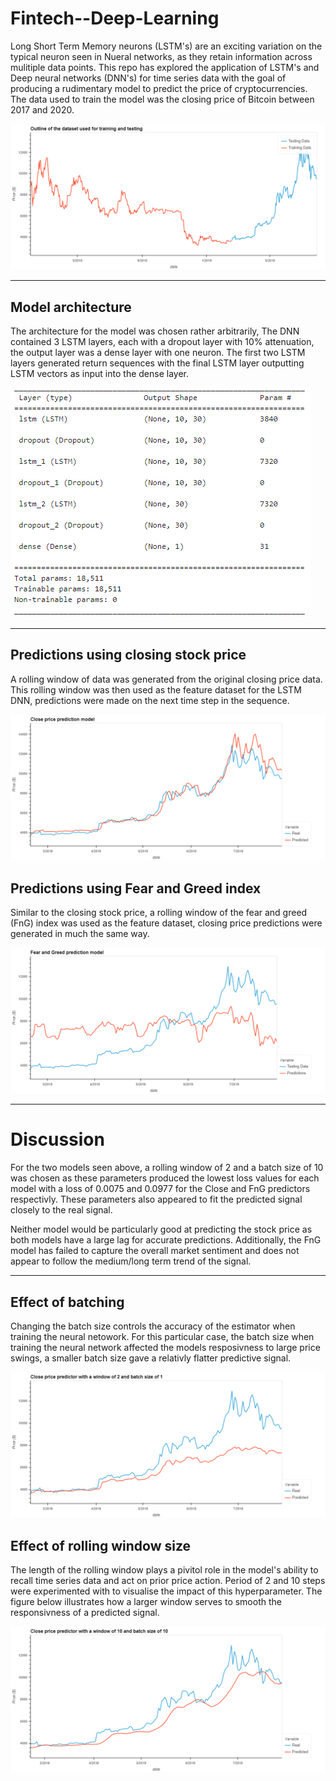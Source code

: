 # Fintech--Deep-Learning
Long Short Term Memory neurons (LSTM's) are an exciting variation on the typical neuron seen in Nueral networks, as they retain information across mulitiple data points. This repo has explored the application of LSTM's and Deep neural networks (DNN's) for time series data with the goal of producing a rudimentary model to predict the price of cryptocurrencies. The data used to train the model was the closing price of Bitcoin between 2017 and 2020.

![data](Images/Data.png)

---

## Model architecture
The architecture for the model was chosen rather arbitrarily, The DNN contained 3 LSTM layers, each with a dropout layer with 10% attenuation, the output layer was a dense layer with one neuron. The first two LSTM layers generated return sequences with the final LSTM layer outputting LSTM vectors as input into the dense layer.

![architecture](Images/model_architecture.PNG)

---

## Predictions using closing stock price
A rolling window of data was generated from the original closing price data. This rolling window was then used as the feature dataset for the LSTM DNN, predictions were made on the next time step in the sequence.

![control](Images/cls_b10_w2.png)

## Predictions using Fear and Greed index
Similar to the closing stock price, a rolling window of the fear and greed (FnG) index was used as the feature dataset, closing price predictions were generated in much the same way.

![fng predictor](Images/fng_b10_w2.png)

---



# Discussion
For the two models seen above, a rolling window of 2 and a batch size of 10 was chosen as these parameters produced the lowest loss values for each model with a loss of 0.0075 and 0.0977 for the Close and FnG predictors respectivly. These parameters also appeared to fit the predicted signal closely to the real signal.

Neither model would be particularly good at predicting the stock price as both models have a large lag for accurate predictions. Additionally, the FnG model has failed to capture the overall market sentiment and does not appear to follow the medium/long term trend of the signal.

---

## Effect of batching
Changing the batch size controls the accuracy of the estimator when training the neural netowork. For this particular case, the batch size when training the neural network affected the models resposivness to large price swings, a smaller batch size gave a relativly flatter predictive signal.

![cls batching 1](Images/cls_b1_w2.png)


## Effect of rolling window size
The length of the rolling window plays a pivitol role in the model's ability to recall time series data and act on prior price action. Period of 2 and 10 steps were experimented with to visualise the impact of this hyperparameter.
The figure below illustrates how a larger window serves to smooth the responsivness of a predicted signal.

![cls rolling 2](Images/cls_b10_w10.png)
